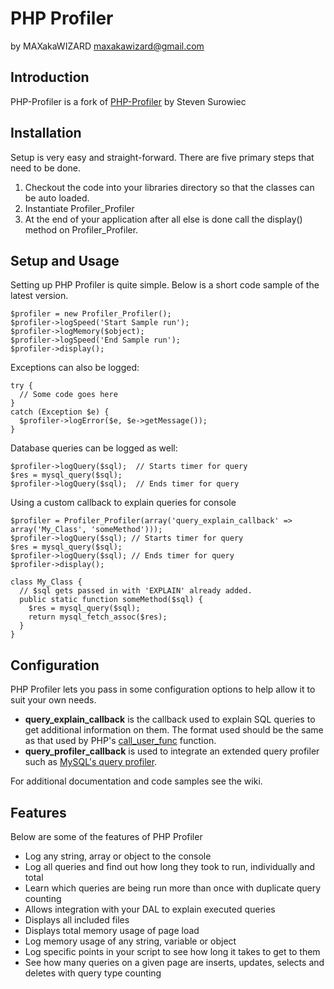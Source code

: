 # PHP Profiler #

by MAXakaWIZARD
<maxakawizard@gmail.com>

## Introduction ##
PHP-Profiler is a fork of [PHP-Profiler](https://github.com/steves/PHP-Profiler) by Steven Surowiec

## Installation ##
Setup is very easy and straight-forward. There are five primary steps that need to be done.

1. Checkout the code into your libraries directory so that the classes can be auto loaded.
2. Instantiate Profiler_Profiler
3. At the end of your application after all else is done call the display() method on Profiler_Profiler.

## Setup and Usage ##
Setting up PHP Profiler is quite simple. Below is a short code sample of the latest version.

    $profiler = new Profiler_Profiler();
    $profiler->logSpeed('Start Sample run');
    $profiler->logMemory($object);
    $profiler->logSpeed('End Sample run');
    $profiler->display();

Exceptions can also be logged:

    try {
      // Some code goes here
    }
    catch (Exception $e) {
      $profiler->logError($e, $e->getMessage());
    }

Database queries can be logged as well:

    $profiler->logQuery($sql);  // Starts timer for query
    $res = mysql_query($sql);
    $profiler->logQuery($sql);  // Ends timer for query

Using a custom callback to explain queries for console

    $profiler = Profiler_Profiler(array('query_explain_callback' => array('My_Class', 'someMethod')));
    $profiler->logQuery($sql); // Starts timer for query
    $res = mysql_query($sql);
    $profiler->logQuery($sql); // Ends timer for query
    $profiler->display();

    class My_Class {
      // $sql gets passed in with 'EXPLAIN' already added.
      public static function someMethod($sql) {
        $res = mysql_query($sql);
        return mysql_fetch_assoc($res);
      }
    }

## Configuration ##
PHP Profiler lets you pass in some configuration options to help allow it to suit your own needs.

- **query_explain_callback** is the callback used to explain SQL queries to get additional information on them. The format used should be the same as that used by PHP's [call_user_func](http://us2.php.net/call_user_func) function.
- **query_profiler_callback** is used to integrate an extended query profiler such as [MySQL's query profiler](http://wiki.github.com/steves/PHP-Profiler/the-extended-query-profiler).

For additional documentation and code samples see the wiki.

## Features ##
Below are some of the features of PHP Profiler

- Log any string, array or object to the console
- Log all queries and find out how long they took to run, individually and total
- Learn which queries are being run more than once with duplicate query counting
- Allows integration with your DAL to explain executed queries
- Displays all included files
- Displays total memory usage of page load
- Log memory usage of any string, variable or object
- Log specific points in your script to see how long it takes to get to them
- See how many queries on a given page are inserts, updates, selects and deletes with query type counting